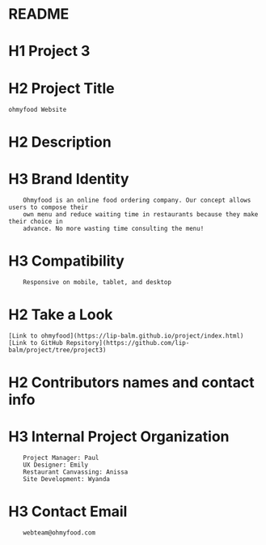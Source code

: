# README

# H1 Project 3

# H2 Project Title
    ohmyfood Website

# H2 Description
# H3 Brand Identity
        Ohmyfood is an online food ordering company. Our concept allows users to compose their
        own menu and reduce waiting time in restaurants because they make their choice in
        advance. No more wasting time consulting the menu!
    
# H3 Compatibility
        Responsive on mobile, tablet, and desktop

# H2 Take a Look
    [Link to ohmyfood](https://lip-balm.github.io/project/index.html)
    [Link to GitHub Repsitory](https://github.com/lip-balm/project/tree/project3)

# H2 Contributors names and contact info
# H3 Internal Project Organization
        Project Manager: Paul
        UX Designer: Emily
        Restaurant Canvassing: Anissa
        Site Development: Wyanda
    
# H3 Contact Email
        webteam@ohmyfood.com